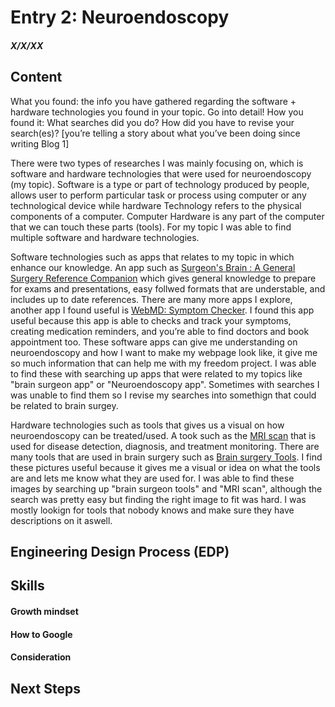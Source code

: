 # Entry 2: Neuroendoscopy
##### X/X/XX

## Content 
What you found: the info you have gathered regarding the software + hardware technologies you found in your topic. Go into detail! 
How you found it: What searches did you do? How did you have to revise your search(es)? [you’re telling a story about what you’ve been doing since writing Blog 1]

There were two types of researches I was mainly focusing on, which is software and hardware technologies that were used for neuroendoscopy (my topic). Software is a type or part of technology produced by people, allows user to perform particular task or process using computer or any technological device while hardware Technology refers to the physical components of a computer. Computer Hardware is any part of the computer that we can touch these parts (tools). For my topic I was able to find multiple software and hardware technologies. 

Software technologies such as apps that relates to my topic in which enhance our knowledge. An app such as [Surgeon's Brain : A General Surgery Reference Companion](https://apps.apple.com/us/app/surgeons-brain-a-general-surgery-reference-companion/id1061429200 ) which gives general knowledge to prepare for exams and presentations, easy follwed formats that are understable, and includes up to date references. There are many more apps I explore, another app I found useful is [WebMD: Symptom Checker](https://apps.apple.com/us/app/webmd-symptom-checker/id295076329). I found this app useful because this app is able to checks and track your symptoms, creating medication reminders, and you’re able to find doctors and book appointment too. These software apps can give me understanding on neuroendoscopy and how I want to make my webpage look like, it give me so much information that can help me with my freedom project. I was able to find these with searching up apps that were related to my topics like "brain surgeon app" or "Neuroendoscopy app". Sometimes with searches I was unable to find them so I revise my searches into somethign that could be related to brain surgey. 

Hardware technologies such as tools that gives us a visual on how neuroendoscopy can be treated/used. A took such as the [MRI scan](https://www.kth.se/polopoly_fs/1.632263.1599187676!/image/MRI_Photo_1.jpg) that is used for disease detection, diagnosis, and treatment monitoring. There are many tools that are used in brain surgery such as [Brain surgery Tools](https://media.springernature.com/m685/springer-static/image/art%3A10.1038%2Fs41578-023-00565-x/MediaObjects/41578_2023_565_Fig1_HTML.png). I find these pictures useful because it gives me a visual or idea on what the tools are and lets me know what they are used for. I was able to find these images by searching up "brain surgeon tools" and "MRI scan", although the search was pretty easy but finding the right image to fit was hard. I was mostly lookign for tools that nobody knows and make sure they have descriptions on it aswell.








## Engineering Design Process (EDP)


## Skills 

#### Growth mindset


#### How to Google


#### Consideration


## Next Steps
